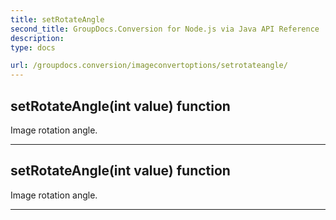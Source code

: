 ```yaml
---
title: setRotateAngle
second_title: GroupDocs.Conversion for Node.js via Java API Reference
description: 
type: docs

url: /groupdocs.conversion/imageconvertoptions/setrotateangle/
---
```


## setRotateAngle(int value)  function

 Image rotation angle.
 


---


## setRotateAngle(int value)  function

 Image rotation angle.
 


---



